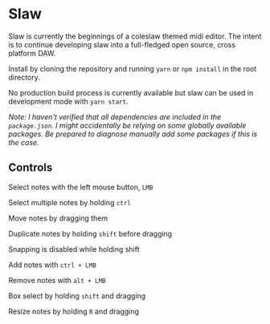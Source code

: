 # Slaw

Slaw is currently the beginnings of a coleslaw themed midi editor. The intent is to continue developing slaw into a full-fledged open source, cross platform DAW.

Install by cloning the repository and running `yarn` or `npm install` in the root directory.

No production build process is currently available but slaw can be used in development mode with `yarn start`.

_Note: I haven't verified that all dependencies are included in the `package.json`. I might accidentally be relying on some globally available packages. Be prepared to diagnose manually add some packages if this is the case._

## Controls

Select notes with the left mouse button, `LMB`

Select multiple notes by holding `ctrl`

Move notes by dragging them

Duplicate notes by holding `shift` before dragging

Snapping is disabled while holding shift

Add notes with `ctrl + LMB`

Remove notes with `alt + LMB`

Box select by holding `shift` and dragging

Resize notes by holding `R` and dragging
